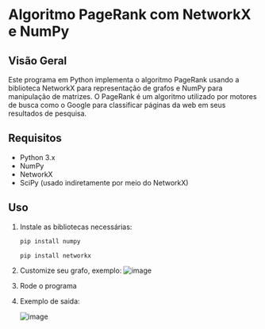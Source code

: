 # Algoritmo PageRank com NetworkX e NumPy

## Visão Geral

Este programa em Python implementa o algoritmo PageRank usando a biblioteca NetworkX para representação de grafos e NumPy para manipulação de matrizes. O PageRank é um algoritmo utilizado por motores de busca como o Google para classificar páginas da web em seus resultados de pesquisa.

## Requisitos

- Python 3.x
- NumPy
- NetworkX
- SciPy (usado indiretamente por meio do NetworkX)

## Uso

1. Instale as bibliotecas necessárias:

   ```bash
   pip install numpy
   ```
   ```bash
   pip install networkx
   ```
2. Customize seu grafo, exemplo:
   ![image](https://github.com/Diegomendes0706/PageRank/assets/109991097/c2557906-f61d-4b34-8d51-60eaf05d873c)

3. Rode o programa

4. Exemplo de saida:

   
    ![image](https://github.com/Diegomendes0706/PageRank/assets/109991097/d3ccaaff-0f80-41f5-9fb3-901ca4addc66)
